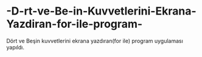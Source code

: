 # -D-rt-ve-Be-in-Kuvvetlerini-Ekrana-Yazdiran-for-ile-program-
 Dört ve Beşin kuvvetlerini ekrana yazdıran(for ile) program uygulaması yapıldı.

